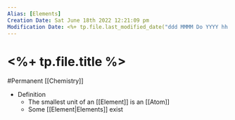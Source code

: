 ```yaml
---
Alias: [Elements]
Creation Date: Sat June 18th 2022 12:21:09 pm 
Modification Date: <%+ tp.file.last_modified_date("ddd MMMM Do YYYY hh:mm:ss a") %>
---
```

# <%+ tp.file.title %>
#Permanent [[Chemistry]]

- Definition
	- The smallest unit of an [[Element]] is an [[Atom]]
	- Some [[Element|Elements]] exist 